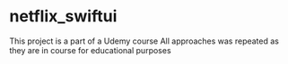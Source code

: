 # netflix_swiftui

This project is a part of a Udemy course
All approaches was repeated as they are in course for educational purposes
